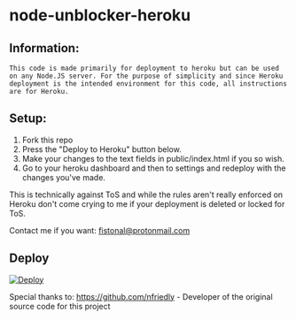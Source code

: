 # node-unblocker-heroku

## Information: 
    This code is made primarily for deployment to heroku but can be used on any Node.JS server. For the purpose of simplicity and since Heroku deployment is the intended environment for this code, all instructions are for Heroku.

## Setup:

1. Fork this repo
2. Press the "Deploy to Heroku" button below.
3. Make your changes to the text fields in public/index.html if you so wish.
4. Go to your heroku dashboard and then to settings and redeploy with the changes you've made.

This is technically against ToS and while the rules aren't really enforced on Heroku don't come crying to me if your deployment is deleted or locked for ToS.

Contact me if you want: fistonal@protonmail.com

## Deploy


[![Deploy](https://www.herokucdn.com/deploy/button.svg)](https://heroku.com/deploy)




Special thanks to:
https://github.com/nfriedly - Developer of the original source code for this project
